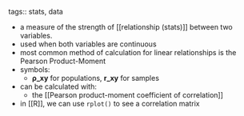 tags:: stats, data

- a measure of the strength of [[relationship (stats)]] between two variables.
- used when both variables are continuous
- most common method of calculation for linear relationships is the Pearson Product-Moment
- symbols:
	- **ρ_xy** for populations, **r_xy** for samples
- can be calculated with:
	- the [[Pearson product-moment coefficient of correlation]]
- in [[R]], we can use `rplot()` to see a correlation matrix